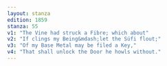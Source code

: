 ```yaml
---
layout: stanza
edition: 1859
stanza: 55
v1: "The Vine had struck a Fibre; which about"
v2: "If clings my Being&mdash;let the Súfi flout;"
v3: "⁠Of my Base Metal may be filed a Key,"
v4: "That shall unlock the Door he howls without."
---
```

